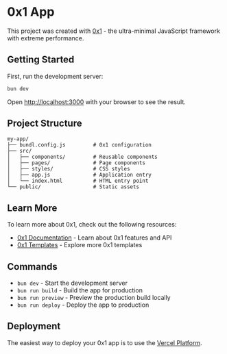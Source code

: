 # 0x1 App

This project was created with [0x1](https://github.com/Triex/0x1) - the ultra-minimal JavaScript framework with extreme performance.

## Getting Started

First, run the development server:

```bash
bun dev
```

Open [http://localhost:3000](http://localhost:3000) with your browser to see the result.

## Project Structure

```
my-app/
├── bundl.config.js         # 0x1 configuration
├── src/
│   ├── components/         # Reusable components
│   ├── pages/              # Page components
│   ├── styles/             # CSS styles
│   ├── app.js              # Application entry
│   └── index.html          # HTML entry point
└── public/                 # Static assets
```

## Learn More

To learn more about 0x1, check out the following resources:

- [0x1 Documentation](https://github.com/Triex/0x1) - Learn about 0x1 features and API
- [0x1 Templates](https://github.com/Triex/0x1/templates) - Explore more 0x1 templates

## Commands

- `bun dev` - Start the development server
- `bun run build` - Build the app for production
- `bun run preview` - Preview the production build locally
- `bun run deploy` - Deploy the app to production

## Deployment

The easiest way to deploy your 0x1 app is to use the [Vercel Platform](https://vercel.com).
